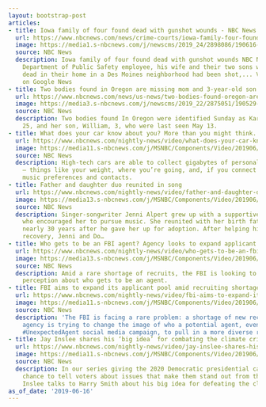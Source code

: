 ```yaml
---
layout: bootstrap-post
articles:
- title: Iowa family of four found dead with gunshot wounds - NBC News
  url: https://www.nbcnews.com/news/crime-courts/iowa-family-four-found-dead-gunshot-wounds-n1018081
  image: https://media1.s-nbcnews.com/j/newscms/2019_24/2898086/190616-west-des-moines-ia-shoorting-scene-730p_c5f38f91020f9ebc11b4282c6f9ace5d.nbcnews-fp-1200-630.jpg
  source: NBC News
  description: Iowa family of four found dead with gunshot wounds NBC News An Iowa
    Department of Public Safety employee, his wife and their two sons who were found
    dead in their home in a Des Moines neighborhood had been shot,... View full coverage
    on Google News
- title: Two bodies found in Oregon are missing mom and 3-year-old son
  url: https://www.nbcnews.com/news/us-news/two-bodies-found-oregon-are-missing-mom-3-year-old-n1018076
  image: https://media3.s-nbcnews.com/j/newscms/2019_22/2875051/190529-oregon-murders-mc-13215_710785c2accfcb240db2263eac471719.nbcnews-fp-1200-630.JPG
  source: NBC News
  description: Two bodies found In Oregon were identified Sunday as Karissa Fretwell,
    25, and her son, William, 3, who were last seen May 13.
- title: What does your car know about you? More than you might think.
  url: https://www.nbcnews.com/nightly-news/video/what-does-your-car-know-about-you-more-than-you-might-think-62057541987
  image: https://media11.s-nbcnews.com/j/MSNBC/Components/Video/201906/nn_jwa_what_your_car_knows_about_you2_190616_1920x1080.nbcnews-fp-1200-630.jpg
  source: NBC News
  description: High-tech cars are able to collect gigabytes of personal information
    — things like your weight, where you’re going, and, if you connect your phone,
    music preferences and contacts.
- title: Father and daughter duo reunited in song
  url: https://www.nbcnews.com/nightly-news/video/father-and-daughter-duo-reunited-in-song-62059077604
  image: https://media13.s-nbcnews.com/j/MSNBC/Components/Video/201906/nn_gsc_father_daughter_music_duo_reconnect_190616_1920x1080.nbcnews-fp-1200-630.jpg
  source: NBC News
  description: Singer-songwriter Jenni Alpert grew up with a supportive adoptive family
    who encouraged her to pursue music. She reunited with her birth father Don Logsdon
    nearly 30 years after he gave her up for adoption. After helping him through his
    recovery, Jenni and Do…
- title: Who gets to be an FBI agent? Agency looks to expand applicant pool
  url: https://www.nbcnews.com/nightly-news/video/who-gets-to-be-an-fbi-agent-agency-looks-to-expand-applicant-pool-62057029960
  image: https://media13.s-nbcnews.com/j/MSNBC/Components/Video/201906/Untitled_Sequence-01.nbcnews-fp-1200-630.jpg
  source: NBC News
  description: Amid a rare shortage of recruits, the FBI is looking to change public
    perception about who gets to be an agent.
- title: FBI aims to expand its applicant pool amid recruiting shortage
  url: https://www.nbcnews.com/nightly-news/video/fbi-aims-to-expand-its-applicant-pool-amid-recruiting-shortage-62056517954
  image: https://media11.s-nbcnews.com/j/MSNBC/Components/Video/201906/nn_pwi_fbi_expands_recruiting_190616_1920x1080.nbcnews-fp-1200-630.jpg
  source: NBC News
  description: 'The FBI is facing a rare problem: a shortage of new recruits. The
    agency is trying to change the image of who a potential agent, even starting an
    #UnexpectedAgent social media campaign, to pull in a more diverse range of applicants.'
- title: Jay Inslee shares his ‘big idea’ for combating the climate crisis
  url: https://www.nbcnews.com/nightly-news/video/jay-inslee-shares-his-big-idea-for-combating-the-climate-crisis-62057029901
  image: https://media11.s-nbcnews.com/j/MSNBC/Components/Video/201906/nn_hsm_big_idea_jay_inslee_190616_1920x1080.nbcnews-fp-1200-630.jpg
  source: NBC News
  description: In our series giving the 2020 Democratic presidential candidates a
    chance to tell voters about issues that make them stand out from the pack, Jay
    Inslee talks to Harry Smith about his big idea for defeating the climate crisis.
as_of_date: '2019-06-16'
---
```


